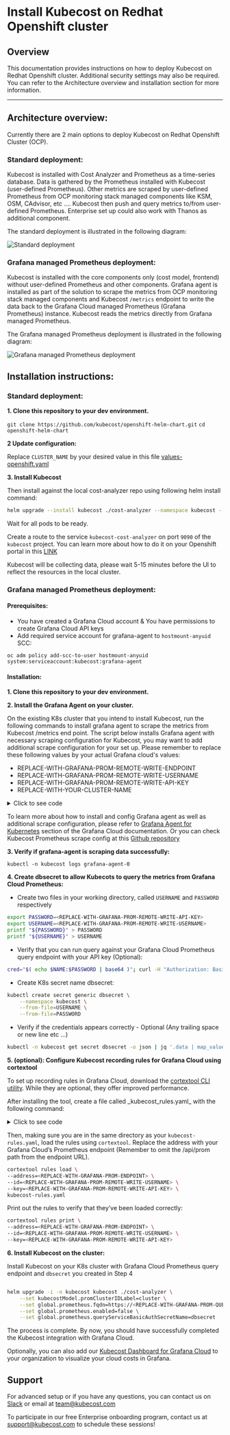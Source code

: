 Install Kubecost on Redhat Openshift cluster
==================

## Overview

This documentation provides instructions on how to deploy Kubecost on Redhat Openshift cluster. Additional security settings may also be required. You can refer to the Architecture overview and installation section for more information. 

---
## Architecture overview:

Currently there are 2 main options to deploy Kubecost on Redhat Openshift Cluster (OCP).

### Standard deployment:

Kubecost is installed with Cost Analyzer and Prometheus as a time-series database. Data is gathered by the Prometheus installed with Kubecost (user-defined Prometheus). Other metrics are scraped by user-defined Prometheus from OCP monitoring stack managed components like KSM, OSM, CAdvisor, etc .... Kubecost then push and query metrics to/from user-defined Prometheus. Enterprise set up could also work with Thanos as additional component.

The standard deployment is illustrated in the following diagram:

![Standard deployment](images/standard-lightbg.png)

### Grafana managed Prometheus deployment:

Kubecost is installed with the core components only (cost model, frontend) without user-defined Prometheus and other components. Grafana agent is installed as part of the solution to scrape the metrics from OCP monitoring stack managed components and Kubecost `/metrics` endpoint to write the data back to the Grafana Cloud managed Prometheus (Grafana Prometheus) instance. Kubecost reads the metrics directly from Grafana managed Prometheus.

The Grafana managed Prometheus deployment is illustrated in the following diagram:

![Grafana managed Prometheus deployment](images/grafana-agent-lightbg.png)

## Installation instructions:

### Standard deployment:

**1. Clone this repository to your dev environment.**

`git clone https://github.com/kubecost/openshift-helm-chart.git`
`cd openshift-helm-chart`

**2 Update configuration:**

Replace `CLUSTER_NAME` by your desired value in this file [values-openshift.yaml](https://github.com/kubecost/openshift-helm-chart/blob/main/values-openshift.yaml)

**3. Install Kubecost**

Then install against the local cost-analyzer repo using following helm install command:

```bash
helm upgrade --install kubecost ./cost-analyzer --namespace kubecost --create-namespace -f ./values-openshift.yaml
```

Wait for all pods to be ready.

Create a route to the service `kubecost-cost-analyzer` on port `9090` of the `kubecost` project. You can learn more about how to do it on your Openshift portal in this [LINK](https://docs.openshift.com/container-platform/3.11/dev_guide/routes.html#:~:text=to%20the%20router.-,Creating%20Routes,Applications%20section%20of%20the%20navigation.&text=The%20new%20route%20inherits%20the,using%20the%20%2D%2Dname%20option.)

Kubecost will be collecting data, please wait 5-15 minutes before the UI to reflect the resources in the local cluster.

### Grafana managed Prometheus deployment:

#### Prerequisites:

- You have created a Grafana Cloud account & You have permissions to create Grafana Cloud API keys
- Add required service account for grafana-agent to `hostmount-anyuid` SCC:

`oc adm policy add-scc-to-user hostmount-anyuid system:serviceaccount:kubecost:grafana-agent`

#### Installation:

**1. Clone this repository to your dev environment.**
   
**2. Install the Grafana Agent on your cluster.**

On the existing K8s cluster that you intend to install Kubecost, run the following commands to install grafana agent to scrape the metrics from Kubecost /metrics end point. The script below installs Grafana agent with necessary scraping configuration for Kubecost, you may want to add additional scrape configuration for your set up. Please remember to replace these following values by your actual Grafana cloud's values:

- REPLACE-WITH-GRAFANA-PROM-REMOTE-WRITE-ENDPOINT
- REPLACE-WITH-GRAFANA-PROM-REMOTE-WRITE-USERNAME
- REPLACE-WITH-GRAFANA-PROM-REMOTE-WRITE-API-KEY
- REPLACE-WITH-YOUR-CLUSTER-NAME

<details>
  <summary>Click to see code</summary>

```yaml
cat <<'EOF' |

kind: ConfigMap
metadata:
  name: grafana-agent
apiVersion: v1
data:
  agent.yaml: |
    metrics:
      wal_directory: /var/lib/agent/wal
      global:
        scrape_interval: 60s
        external_labels:
          cluster: <REPLACE-WITH-YOUR-CLUSTER-NAME>
      configs:
      - name: integrations
        remote_write:
        - url: https://<REPLACE-WITH-GRAFANA-PROM-REMOTE-WRITE-ENDPOINT>
          basic_auth:
            username: <REPLACE-WITH-GRAFANA-PROM-REMOTE-WRITE-USERNAME>
            password: <REPLACE-WITH-GRAFANA-PROM-REMOTE-WRITE-API-KEY>
        scrape_configs: #Need further scrape config update
        - job_name: kubecost
          honor_labels: true
          scrape_interval: 1m
          scrape_timeout: 10s
          metrics_path: /metrics
          scheme: http
          dns_sd_configs:
          - names:
            - kubecost-cost-analyzer.kubecost
            type: 'A'
            port: 9003
        - job_name: kubecost-networking
          kubernetes_sd_configs:
            - role: pod
          relabel_configs:
          # Scrape only the the targets matching the following metadata
            - source_labels: [__meta_kubernetes_pod_label_app]
              action: keep
              regex:  'kubecost-network-costs'
        - job_name: kubernetes-nodes-cadvisor
          honor_timestamps: true
          scrape_interval: 1m
          scrape_timeout: 10s
          metrics_path: /metrics
          scheme: https
          authorization:
            type: Bearer
            credentials_file: /var/run/secrets/kubernetes.io/serviceaccount/token
          tls_config:
            ca_file: /var/run/secrets/kubernetes.io/serviceaccount/ca.crt
            insecure_skip_verify: true
          follow_redirects: true
          relabel_configs:
          - separator: ;
            regex: __meta_kubernetes_node_label_(.+)
            replacement: $1
            action: labelmap
          - separator: ;
            regex: (.*)
            target_label: __address__
            replacement: kubernetes.default.svc:443
            action: replace
          - source_labels: [__meta_kubernetes_node_name]
            separator: ;
            regex: (.+)
            target_label: __metrics_path__
            replacement: /api/v1/nodes/$1/proxy/metrics/cadvisor
            action: replace
          metric_relabel_configs:
          - source_labels: [__name__]
            separator: ;
            regex: (container_cpu_usage_seconds_total|container_memory_working_set_bytes|container_network_receive_errors_total|container_network_transmit_errors_total|container_network_receive_packets_dropped_total|container_network_transmit_packets_dropped_total|container_memory_usage_bytes|container_cpu_cfs_throttled_periods_total|container_cpu_cfs_periods_total|container_fs_usage_bytes|container_fs_limit_bytes|container_cpu_cfs_periods_total|container_fs_inodes_free|container_fs_inodes_total|container_fs_usage_bytes|container_fs_limit_bytes|container_cpu_cfs_throttled_periods_total|container_cpu_cfs_periods_total|container_network_receive_bytes_total|container_network_transmit_bytes_total|container_fs_inodes_free|container_fs_inodes_total|container_fs_usage_bytes|container_fs_limit_bytes|container_spec_cpu_shares|container_spec_memory_limit_bytes|container_network_receive_bytes_total|container_network_transmit_bytes_total|container_fs_reads_bytes_total|container_network_receive_bytes_total|container_fs_writes_bytes_total|container_fs_reads_bytes_total|cadvisor_version_info)
            replacement: $1
            action: keep
          - source_labels: [container]
            separator: ;
            regex: (.+)
            target_label: container_name
            replacement: $1
            action: replace
          - source_labels: [pod]
            separator: ;
            regex: (.+)
            target_label: pod_name
            replacement: $1
            action: replace
          kubernetes_sd_configs:
          - role: node
            kubeconfig_file: ""
            follow_redirects: true
        - job_name: kubernetes-service-endpoints
          honor_timestamps: true
          scrape_interval: 1m
          scrape_timeout: 10s
          metrics_path: /metrics
          scheme: http
          follow_redirects: true
          relabel_configs:
          - source_labels: [__meta_kubernetes_service_annotation_prometheus_io_scrape]
            separator: ;
            regex: "true"
            replacement: $1
            action: keep
          - source_labels: [__meta_kubernetes_service_annotation_prometheus_io_scheme]
            separator: ;
            regex: (https?)
            target_label: __scheme__
            replacement: $1
            action: replace
          - source_labels: [__meta_kubernetes_service_annotation_prometheus_io_path]
            separator: ;
            regex: (.+)
            target_label: __metrics_path__
            replacement: $1
            action: replace
          - source_labels: [__address__, __meta_kubernetes_service_annotation_prometheus_io_port]
            separator: ;
            regex: ([^:]+)(?::\d+)?;(\d+)
            target_label: __address__
            replacement: $1:$2
            action: replace
          - separator: ;
            regex: __meta_kubernetes_service_label_(.+)
            replacement: $1
            action: labelmap
          - source_labels: [__meta_kubernetes_namespace]
            separator: ;
            regex: (.*)
            target_label: kubernetes_namespace
            replacement: $1
            action: replace
          - source_labels: [__meta_kubernetes_service_name]
            separator: ;
            regex: (.*)
            target_label: kubernetes_name
            replacement: $1
            action: replace
          - source_labels: [__meta_kubernetes_pod_node_name]
            separator: ;
            regex: (.*)
            target_label: kubernetes_node
            replacement: $1
            action: replace
          metric_relabel_configs:
          - source_labels: [__name__]
            separator: ;
            regex: (container_cpu_allocation|container_cpu_usage_seconds_total|container_fs_limit_bytes|container_fs_writes_bytes_total|container_gpu_allocation|container_memory_allocation_bytes|container_memory_usage_bytes|container_memory_working_set_bytes|container_network_receive_bytes_total|container_network_transmit_bytes_total|DCGM_FI_DEV_GPU_UTIL|deployment_match_labels|kube_daemonset_status_desired_number_scheduled|kube_daemonset_status_number_ready|kube_deployment_spec_replicas|kube_deployment_status_replicas|kube_deployment_status_replicas_available|kube_job_status_failed|kube_namespace_annotations|kube_namespace_labels|kube_node_info|kube_node_labels|kube_node_status_allocatable|kube_node_status_allocatable_cpu_cores|kube_node_status_allocatable_memory_bytes|kube_node_status_capacity|kube_node_status_capacity_cpu_cores|kube_node_status_capacity_memory_bytes|kube_node_status_condition|kube_persistentvolume_capacity_bytes|kube_persistentvolume_status_phase|kube_persistentvolumeclaim_info|kube_persistentvolumeclaim_resource_requests_storage_bytes|kube_pod_container_info|kube_pod_container_resource_limits|kube_pod_container_resource_limits_cpu_cores|kube_pod_container_resource_limits_memory_bytes|kube_pod_container_resource_requests|kube_pod_container_resource_requests_cpu_cores|kube_pod_container_resource_requests_memory_bytes|kube_pod_container_status_restarts_total|kube_pod_container_status_running|kube_pod_container_status_terminated_reason|kube_pod_labels|kube_pod_owner|kube_pod_status_phase|kube_replicaset_owner|kube_statefulset_replicas|kube_statefulset_status_replicas|kubecost_cluster_info|kubecost_cluster_management_cost|kubecost_cluster_memory_working_set_bytes|kubecost_network_internet_egress_cost|kubecost_network_region_egress_cost|kubecost_network_zone_egress_cost|kubecost_node_is_spot|kubecost_pod_network_egress_bytes_total|node_cpu_hourly_cost|node_cpu_seconds_total|node_disk_reads_completed|node_disk_reads_completed_total|node_disk_writes_completed|node_disk_writes_completed_total|node_filesystem_device_error|node_gpu_count|node_gpu_hourly_cost|node_memory_Buffers_bytes|node_memory_Cached_bytes|node_memory_MemAvailable_bytes|node_memory_MemFree_bytes|node_memory_MemTotal_bytes|node_network_transmit_bytes_total|node_ram_hourly_cost|node_total_hourly_cost|pod_pvc_allocation|pv_hourly_cost|service_selector_labels|statefulSet_match_labels|up)
            replacement: $1
            action: keep
          kubernetes_sd_configs:
          - role: endpoints
            kubeconfig_file: ""
            follow_redirects: true
        - job_name: kubernetes-service-endpoints-slow
          honor_timestamps: true
          scrape_interval: 5m
          scrape_timeout: 30s
          metrics_path: /metrics
          scheme: http
          follow_redirects: true
          relabel_configs:
          - source_labels: [__meta_kubernetes_service_annotation_prometheus_io_scrape_slow]
            separator: ;
            regex: "true"
            replacement: $1
            action: keep
          - source_labels: [__meta_kubernetes_service_annotation_prometheus_io_scheme]
            separator: ;
            regex: (https?)
            target_label: __scheme__
            replacement: $1
            action: replace
          - source_labels: [__meta_kubernetes_service_annotation_prometheus_io_path]
            separator: ;
            regex: (.+)
            target_label: __metrics_path__
            replacement: $1
            action: replace
          - source_labels: [__address__, __meta_kubernetes_service_annotation_prometheus_io_port]
            separator: ;
            regex: ([^:]+)(?::\d+)?;(\d+)
            target_label: __address__
            replacement: $1:$2
            action: replace
          - separator: ;
            regex: __meta_kubernetes_service_label_(.+)
            replacement: $1
            action: labelmap
          - source_labels: [__meta_kubernetes_namespace]
            separator: ;
            regex: (.*)
            target_label: kubernetes_namespace
            replacement: $1
            action: replace
          - source_labels: [__meta_kubernetes_service_name]
            separator: ;
            regex: (.*)
            target_label: kubernetes_name
            replacement: $1
            action: replace
          - source_labels: [__meta_kubernetes_pod_node_name]
            separator: ;
            regex: (.*)
            target_label: kubernetes_node
            replacement: $1
            action: replace
          kubernetes_sd_configs:
          - role: endpoints
            kubeconfig_file: ""
            follow_redirects: true
        - job_name: prometheus-pushgateway
          honor_labels: true
          honor_timestamps: true
          scrape_interval: 1m
          scrape_timeout: 10s
          metrics_path: /metrics
          scheme: http
          follow_redirects: true
          relabel_configs:
          - source_labels: [__meta_kubernetes_service_annotation_prometheus_io_probe]
            separator: ;
            regex: pushgateway
            replacement: $1
            action: keep
          kubernetes_sd_configs:
          - role: service
            kubeconfig_file: ""
            follow_redirects: true
        - job_name: kubernetes-services
          honor_timestamps: true
          params:
            module:
            - http_2xx
          scrape_interval: 1m
          scrape_timeout: 10s
          metrics_path: /probe
          scheme: http
          follow_redirects: true
          relabel_configs:
          - source_labels: [__meta_kubernetes_service_annotation_prometheus_io_probe]
            separator: ;
            regex: "true"
            replacement: $1
            action: keep
          - source_labels: [__address__]
            separator: ;
            regex: (.*)
            target_label: __param_target
            replacement: $1
            action: replace
          - separator: ;
            regex: (.*)
            target_label: __address__
            replacement: blackbox
            action: replace
          - source_labels: [__param_target]
            separator: ;
            regex: (.*)
            target_label: instance
            replacement: $1
            action: replace
          - separator: ;
            regex: __meta_kubernetes_service_label_(.+)
            replacement: $1
            action: labelmap
          - source_labels: [__meta_kubernetes_namespace]
            separator: ;
            regex: (.*)
            target_label: kubernetes_namespace
            replacement: $1
            action: replace
          - source_labels: [__meta_kubernetes_service_name]
            separator: ;
            regex: (.*)
            target_label: kubernetes_name
            replacement: $1
            action: replace
          kubernetes_sd_configs:
          - role: service
            kubeconfig_file: ""
            follow_redirects: true
        - job_name: integrations/kubernetes/kubelet
          bearer_token_file: /var/run/secrets/kubernetes.io/serviceaccount/token
          kubernetes_sd_configs:
            - role: node
          relabel_configs:
            - replacement: kubernetes.default.svc:443
              target_label: __address__
            - regex: (.+)
              replacement: /api/v1/nodes/$1/proxy/metrics
              source_labels:
                - __meta_kubernetes_node_name
              target_label: __metrics_path__
          scheme: https
          tls_config:
              ca_file: /var/run/secrets/kubernetes.io/serviceaccount/ca.crt
              insecure_skip_verify: false
              server_name: kubernetes
  
EOF
(export NAMESPACE=kubecost && kubectl apply -n $NAMESPACE -f -)

MANIFEST_URL=https://raw.githubusercontent.com/kubecost/openshift-helm-chart/main/grafana-agent-config/agent-bare.yaml NAMESPACE=kubecost /bin/sh -c "$(curl -fsSL https://raw.githubusercontent.com/grafana/agent/v0.24.2/production/kubernetes/install-bare.sh)" | kubectl apply -f -
```
</details>

To learn more about how to install and config Grafana agent as well as additional scrape configuration, please refer to [Grafana Agent for Kubernetes](https://grafana.com/docs/grafana-cloud/kubernetes/agent-k8s/k8s_agent_metrics/) section of the Grafana Cloud documentation. Or you can check Kubecost Prometheus scrape config at this [Github repository](https://github.com/kubecost/cost-analyzer-helm-chart/blob/ebe7e088debecd23f90e6dd75b425828901a246c/cost-analyzer/charts/prometheus/values.yaml#L1152)

**3. Verify if grafana-agent is scraping data successfully:**

`kubectl -n kubecost logs grafana-agent-0`

**4. Create dbsecret to allow Kubecots to query the metrics from Grafana Cloud Prometheus:**

- Create two files in your working directory, called `USERNAME` and `PASSWORD` respectively
  
```Bash
export PASSWORD=<REPLACE-WITH-GRAFANA-PROM-REMOTE-WRITE-API-KEY>
export USERNAME=<REPLACE-WITH-GRAFANA-PROM-REMOTE-WRITE-USERNAME>
printf "${PASSWORD}" > PASSWORD
printf "${USERNAME}" > USERNAME
```
- Verify that you can run query against your Grafana Cloud Prometheus query endpoint with your API key (Optional):

```Bash
cred="$( echo $NAME:$PASSWORD | base64 )"; curl -H "Authorization: Basic $cred" https://<REPLACE-WITH-GRAFANA-PROM-QUERY-ENDPOINT>/api/v1/query?query=up
```
- Create K8s secret name dbsecret:

```Bash
kubectl create secret generic dbsecret \
    --namespace kubecost \
    --from-file=USERNAME \
    --from-file=PASSWORD
```
- Verify if the credentials appears correctly - Optional (Any trailing space or new line etc ...)

```Bash
kubectl -n kubecost get secret dbsecret -o json | jq '.data | map_values(@base64d)'
```
**5. (optional): Configure Kubecost recording rules for Grafana Cloud using cortextool**

To set up recording rules in Grafana Cloud, download the [cortextool CLI utility](https://github.com/grafana/cortex-tools). While they are optional, they offer improved performance.

After installing the tool, create a file called \_kubecost\_rules.yaml\_ with the following command:

<details>
  <summary>Click to see code</summary>

```yaml
cat << EOF > kubecost-rules.yaml
namespace: "kubecost"
groups:
  - name: CPU
    rules:
      - expr: sum(rate(container_cpu_usage_seconds_total{container_name!=""}[5m]))
        record: cluster:cpu_usage:rate5m
      - expr: rate(container_cpu_usage_seconds_total{container_name!=""}[5m])
        record: cluster:cpu_usage_nosum:rate5m
      - expr: avg(irate(container_cpu_usage_seconds_total{container_name!="POD", container_name!=""}[5m])) by (container_name,pod_name,namespace)
        record: kubecost_container_cpu_usage_irate
      - expr: sum(container_memory_working_set_bytes{container_name!="POD",container_name!=""}) by (container_name,pod_name,namespace)
        record: kubecost_container_memory_working_set_bytes
      - expr: sum(container_memory_working_set_bytes{container_name!="POD",container_name!=""})
        record: kubecost_cluster_memory_working_set_bytes
  - name: Savings
    rules:
      - expr: sum(avg(kube_pod_owner{owner_kind!="DaemonSet"}) by (pod) * sum(container_cpu_allocation) by (pod))
        record: kubecost_savings_cpu_allocation
        labels:
          daemonset: "false"
      - expr: sum(avg(kube_pod_owner{owner_kind="DaemonSet"}) by (pod) * sum(container_cpu_allocation) by (pod)) / sum(kube_node_info)
        record: kubecost_savings_cpu_allocation
        labels:
          daemonset: "true"
      - expr: sum(avg(kube_pod_owner{owner_kind!="DaemonSet"}) by (pod) * sum(container_memory_allocation_bytes) by (pod))
        record: kubecost_savings_memory_allocation_bytes
        labels:
          daemonset: "false"
      - expr: sum(avg(kube_pod_owner{owner_kind="DaemonSet"}) by (pod) * sum(container_memory_allocation_bytes) by (pod)) / sum(kube_node_info)
        record: kubecost_savings_memory_allocation_bytes
        labels:
          daemonset: "true"
EOF
```
</details>

Then, making sure you are in the same directory as your `kubecost-rules.yaml`, load the rules using `cortextool`. Replace the address with your Grafana Cloud’s Prometheus endpoint (Remember to omit the /api/prom path from the endpoint URL).

```Bash
cortextool rules load \
--address=<REPLACE-WITH-GRAFANA-PROM-ENDPOINT> \
--id=<REPLACE-WITH-GRAFANA-PROM-REMOTE-WRITE-USERNAME> \
--key=<REPLACE-WITH-GRAFANA-PROM-REMOTE-WRITE-API-KEY> \
kubecost-rules.yaml
```

Print out the rules to verify that they’ve been loaded correctly:

```Bash
cortextool rules print \
--address=<REPLACE-WITH-GRAFANA-PROM-ENDPOINT> \
--id=<REPLACE-WITH-GRAFANA-PROM-REMOTE-WRITE-USERNAME> \
--key=<REPLACE-WITH-GRAFANA-PROM-REMOTE-WRITE-API-KEY>
```
**6. Install Kubecost on the cluster:**

Install Kubecost on your K8s cluster with Grafana Cloud Prometheus query endpoint and `dbsecret` you created in Step 4

```Bash

helm upgrade -i -n kubecost kubecost ./cost-analyzer \
    --set kubecostModel.promClusterIDLabel=cluster \
    --set global.prometheus.fqdn=https://<REPLACE-WITH-GRAFANA-PROM-QUERY-ENDPOINT> \
    --set global.prometheus.enabled=false \
    --set global.prometheus.queryServiceBasicAuthSecretName=dbsecret

```

The process is complete. By now, you should have successfully completed the Kubecost integration with Grafana Cloud.

Optionally, you can also add our [Kubecost Dashboard for Grafana Cloud](https://grafana.com/grafana/dashboards/15714) to your organization to visualize your cloud costs in Grafana.

## Support

For advanced setup or if you have any questions, you can contact us on [Slack](https://join.slack.com/t/kubecost/shared_invite/enQtNTA2MjQ1NDUyODE5LWFjYzIzNWE4MDkzMmUyZGU4NjkwMzMyMjIyM2E0NGNmYjExZjBiNjk1YzY5ZDI0ZTNhZDg4NjlkMGRkYzFlZTU) or email at team@kubecost.com

To participate in our free Enterprise onboarding program, contact us at support@kubecost.com to schedule these sessions!

<!--- {"article":"","section":"4402815636375","permissiongroup":"1500001277122"} --->